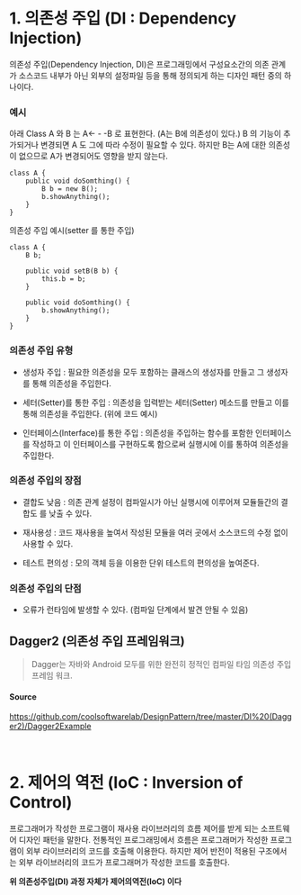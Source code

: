 
# 1. 의존성 주입 (DI : Dependency Injection)

의존성 주입(Dependency Injection, DI)은 프로그래밍에서 구성요소간의 의존 관계가 소스코드 내부가 아닌 외부의 설정파일 등을 통해 정의되게 하는 디자인 패턴 중의 하나이다.

### 예시

아래 Class A 와 B 는 A<- - -B 로 표현한다. (A는 B에 의존성이 있다.)
B 의 기능이 추가되거나 변경되면 A 도 그에 따라 수정이 필요할 수 있다.
하지만 B는 A에 대한 의존성이 없으므로 A가 변경되어도 영향을 받지 않는다.

```
class A {
    public void doSomthing() {
        B b = new B();
        b.showAnything();
    }
}
```

의존성 주입 예시(setter 를 통한 주입)

```
class A {
    B b;

    public void setB(B b) {
        this.b = b;
    }

    public void doSomthing() {
        b.showAnything();
    }
}
```

### 의존성 주입 유형

- 생성자 주입 : 필요한 의존성을 모두 포함하는 클래스의 생성자를 만들고 그 생성자를 통해 의존성을 주입한다.

- 세터(Setter)를 통한 주입 : 의존성을 입력받는 세터(Setter) 메소드를 만들고 이를 통해 의존성을 주입한다. (위에 코드 예시)

- 인터페이스(Interface)를 통한 주입 : 의존성을 주입하는 함수를 포함한 인터페이스를 작성하고 이 인터페이스를 구현하도록 함으로써 실행시에 이를 통하여 의존성을 주입한다.

### 의존성 주입의 장점

- 결합도 낮음 : 의존 관계 설정이 컴파일시가 아닌 실행시에 이루어져 모듈들간의 결합도 를 낮출 수 있다.

- 재사용성 : 코드 재사용을 높여서 작성된 모듈을 여러 곳에서 소스코드의 수정 없이 사용할 수 있다. 

- 테스트 편의성 : 모의 객체 등을 이용한 단위 테스트의 편의성을 높여준다.

### 의존성 주입의 단점

- 오류가 런타임에 발생할 수 있다. (컴파일 단계에서 발견 안될 수 있음)


## Dagger2 (의존성 주입 프레임워크)
> Dagger는 자바와 Android 모두를 위한 완전히 정적인 컴파일 타임 의존성 주입 프레임 워크.

#### Source
https://github.com/coolsoftwarelab/DesignPattern/tree/master/DI%20(Dagger2)/Dagger2Example

<br>

# 2. 제어의 역전 (IoC : Inversion of Control)

프로그래머가 작성한 프로그램이 재사용 라이브러리의 흐름 제어를 받게 되는 소프트웨어 디자인 패턴을 말한다.
전통적인 프로그래밍에서 흐름은 프로그래머가 작성한 프로그램이 외부 라이브러리의 코드를 호출해 이용한다.
하지만 제어 반전이 적용된 구조에서는 외부 라이브러리의 코드가 프로그래머가 작성한 코드를 호출한다.

**위 의존성주입(DI) 과정 자체가 제어의역전(IoC) 이다**




